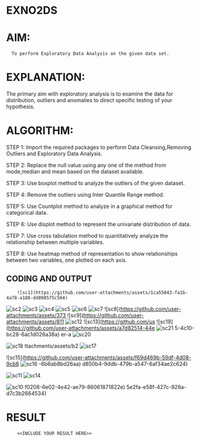 # EXNO2DS
# AIM:
      To perform Exploratory Data Analysis on the given data set.
      
# EXPLANATION:
  The primary aim with exploratory analysis is to examine the data for distribution, outliers and anomalies to direct specific testing of your hypothesis.
  
# ALGORITHM:
STEP 1: Import the required packages to perform Data Cleansing,Removing Outliers and Exploratory Data Analysis.

STEP 2: Replace the null value using any one of the method from mode,median and mean based on the dataset available.

STEP 3: Use boxplot method to analyze the outliers of the given dataset.

STEP 4: Remove the outliers using Inter Quantile Range method.

STEP 5: Use Countplot method to analyze in a graphical method for categorical data.

STEP 6: Use displot method to represent the univariate distribution of data.

STEP 7: Use cross tabulation method to quantitatively analyze the relationship between multiple variables.

STEP 8: Use heatmap method of representation to show relationships between two variables, one plotted on each axis.

## CODING AND OUTPUT
        ![sc1](https://github.com/user-attachments/assets/1ca55043-fa1b-4a78-a188-dd898575c564)
![sc2](https://github.com/user-attachments/assets/b45f423b-9023-4377-9a44-b93f8e1e5df7)
![sc3](https://github.com/user-attachments/assets/b3d1d518-091b-4f37-b194-bab4cc8ff1c0)
![sc4](https://github.com/user-attachments/assets/34dda01b-5022-4a6c-b410-34ab44114322)
![sc5](https://github.com/user-attachments/assets/6c26a742-2a5b-4532-be58-a88c3a7e1364)
![sc6](https://github.com/user-attachments/assets/eba22624-5a1b-4896-a64e-ef2bd4415198)
![sc7](https://github.com/user-attachments/assets/869a51d8-dd7d-4094-bcf5-b9252412adac)
![sc8](https://github.com/user-attachments/assets/373
![sc9](https://github.com/user-attachments/assets/811
![sc12](https://github.com/user-attachments/assets/c8b817d6-618a-4e7d-82d4-c45dca43be30)
![sc13](https://github.com/us
![sc19](https://github.com/user-attachments/assets/a7d82514-44e
![sc21](https://github.com/user-attachments/assets/af8418cc-d02e-42cb-bd95-5b2ff612ed99)
5-4c10-bc28-6ac1d026a38a)
er-a
![sc20](https://github.com/user-attachments/assets/6e6fd292-be2c-41c6-aed1-993490e91d0b)

![sc18](https://github.com/user-attachments/assets/833761bd-f3e5-4d9f-a56e-18a88ffb39c2)
ttachments/assets/b2
![sc17](https://github.com/user-attachments/assets/0751d0e5-bcef-4288-bbd7-f8f7a9db1814)

![sc15](https://github.com/user-attachments/assets/f69d469b-59df-4d08-9cb8
![sc16](https://github.com/user-attachments/assets/39c85347-5c3c-4a00-b8db-5e4259a4d052)
-6b6ab8bd26aa)
d850b4-9ddb-479b-a547-6af34ae2c624)

![sc11](https://github.com/user-attachments/assets/0a45ebdd-b788-41ac-ad6c-f7ff5093dba3)
![sc14](https://github.com/user-attachments/assets/9620dcee-449d-41ad-9bd6-a7609e9ce692)

![sc10](https://github.com/user-attachments/assets/feb21e46-ddfa-4f19-9a41-93ff5c4c25ee)
f0208-6e02-4e42-ae79-86061871822e)
5e2fa-e58f-427c-926a-d7c3b2664534)

# RESULT
        <<INCLUDE YOUR RESULT HERE>>
